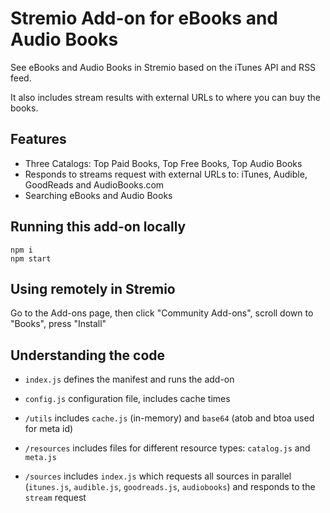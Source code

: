 # Stremio Add-on for eBooks and Audio Books

See eBooks and Audio Books in Stremio based on the iTunes API and RSS feed.

It also includes stream results with external URLs to where you can buy the books.


## Features

- Three Catalogs: Top Paid Books, Top Free Books, Top Audio Books
- Responds to streams request with external URLs to: iTunes, Audible, GoodReads and AudioBooks.com
- Searching eBooks and Audio Books


## Running this add-on locally

```
npm i
npm start
```


## Using remotely in Stremio

Go to the Add-ons page, then click "Community Add-ons", scroll down to "Books", press "Install"


## Understanding the code

- `index.js` defines the manifest and runs the add-on

- `config.js` configuration file, includes cache times

- `/utils` includes `cache.js` (in-memory) and `base64` (atob and btoa used for meta id)

- `/resources` includes files for different resource types: `catalog.js` and `meta.js`

- `/sources` includes `index.js` which requests all sources in parallel (`itunes.js`, `audible.js`, `goodreads.js`, `audiobooks`) and responds to the `stream` request
